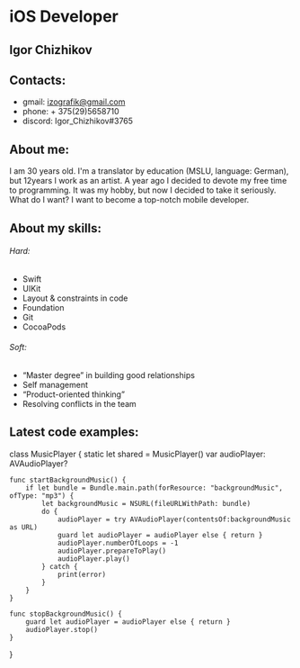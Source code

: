 # iOS Developer

## Igor Chizhikov

## Contacts:
* gmail: izografik@gmail.com
* phone: + 375(29)5658710
* discord: Igor_Chizhikov#3765


## About me:
I am 30 years old. I'm a translator by education (MSLU, language: German), but 12years I work as an artist. A year ago I decided to devote my free time to programming. It was my hobby, but now I decided to take it seriously. What do I want? I want to become a top-notch mobile developer. 

## About my skills:

###### Hard:
* Swift
* UIKit
* Layout & constraints in code
* Foundation
* Git
* CocoaPods

###### Soft:
* “Master degree” in building good relationships
* Self management
* “Product-oriented thinking”
* Resolving conflicts in the team

## Latest code examples:

class MusicPlayer {
    static let shared = MusicPlayer()
    var audioPlayer: AVAudioPlayer?

    func startBackgroundMusic() {
        if let bundle = Bundle.main.path(forResource: "backgroundMusic", ofType: "mp3") {
            let backgroundMusic = NSURL(fileURLWithPath: bundle)
            do {
                audioPlayer = try AVAudioPlayer(contentsOf:backgroundMusic as URL)
                guard let audioPlayer = audioPlayer else { return }
                audioPlayer.numberOfLoops = -1
                audioPlayer.prepareToPlay()
                audioPlayer.play()
            } catch {
                print(error)
            }
        }
    }
    
    func stopBackgroundMusic() {
        guard let audioPlayer = audioPlayer else { return }
        audioPlayer.stop()
    }
}


